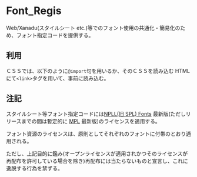 # Font_Regis

Web/Xanadu(スタイルシート etc.)等でのフォント使用の共通化・簡易化のため、フォント指定コードを提供する。

## 利用

ＣＳＳでは、以下のように`@import`句を用いるか、そのＣＳＳを読み込む HTML にて`<link>`タグを用いて、事前に読み込む。

## 注記

スタイルシート等フォント指定コードには[NPLL(旧 SPL) Fonts](https://github.com/Codstit/LLTF-Doc) 最新版(ただしリリースまでの間は暫定的に [MPL](https://www.mozilla.org/en-US/MPL/) 最新版)のライセンスを適用する。

フォント資源のライセンスは、原則としてそれぞれのフォントに付帯のとおり適用される。

ただし、上記目的に鑑み(オープンライセンスが適用されかつそのライセンスが再配布を許可している場合を除き)再配布には当たらないものと宣言し、これに逸脱する行為を禁ずる。
